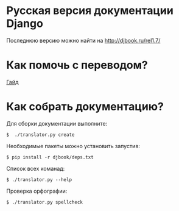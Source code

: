 Русская версия документации Django
==================================

Последнюю версию можно найти на http://djbook.ru/rel1.7/


Как помочь с переводом?
=======================

[Гайд](https://github.com/Alerion/django_documentation/wiki/%D0%9A%D0%B0%D0%BA-%D0%BF%D0%BE%D0%BC%D0%BE%D1%87%D1%8C-%D1%81-%D0%BF%D0%B5%D1%80%D0%B5%D0%B2%D0%BE%D0%B4%D0%BE%D0%BC%3F)


Как собрать документацию?
=========================

Для сборки документации выполните:

    $  ./translator.py create

Необходимые пакеты можно установить запустив:

    $ pip install -r djbook/deps.txt

Список всех команад:

    $ ./translator.py --help

Проверка орфографии:

    $ ./translator.py spellcheck

